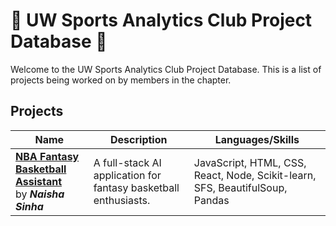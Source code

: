 # 🏀 UW Sports Analytics Club Project Database 🏀
Welcome to the UW Sports Analytics Club Project Database. This is a list of projects being worked on by members in the chapter.

## Projects
| Name           | Description                             | Languages/Skills      |
|----------------|-----------------------------------------|-----------------------|
| <a href = "https://github.com/naishasinha/Fantasy-Basketball">**NBA Fantasy Basketball Assistant**</a> <br> by _**Naisha Sinha**_     | A full-stack AI application for fantasy basketball enthusiasts.      | JavaScript, HTML, CSS, React, Node, Scikit-learn, SFS, BeautifulSoup, Pandas|
